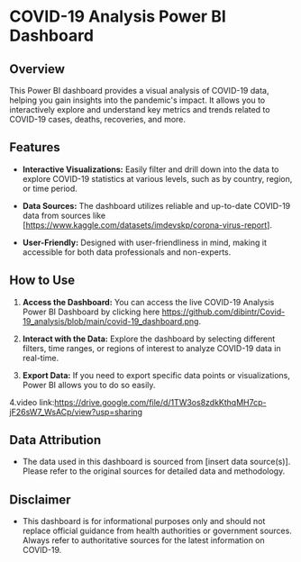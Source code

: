 # COVID-19 Analysis Power BI Dashboard


## Overview

This Power BI dashboard provides a visual analysis of COVID-19 data, helping you gain insights into the pandemic's impact. It allows you to interactively explore and understand key metrics and trends related to COVID-19 cases, deaths, recoveries, and more.

## Features

- **Interactive Visualizations:** Easily filter and drill down into the data to explore COVID-19 statistics at various levels, such as by country, region, or time period.

- **Data Sources:** The dashboard utilizes reliable and up-to-date COVID-19 data from sources like [https://www.kaggle.com/datasets/imdevskp/corona-virus-report].

- **User-Friendly:** Designed with user-friendliness in mind, making it accessible for both data professionals and non-experts.

## How to Use

1. **Access the Dashboard:** You can access the live COVID-19 Analysis Power BI Dashboard by clicking here https://github.com/dibintr/Covid-19_analysis/blob/main/covid-19_dashboard.png.

2. **Interact with the Data:** Explore the dashboard by selecting different filters, time ranges, or regions of interest to analyze COVID-19 data in real-time.

3. **Export Data:** If you need to export specific data points or visualizations, Power BI allows you to do so easily.

4.video link:https://drive.google.com/file/d/1TW3os8zdkKthqMH7cp-jF26sW7_WsACp/view?usp=sharing

## Data Attribution

- The data used in this dashboard is sourced from [insert data source(s)]. Please refer to the original sources for detailed data and methodology.

## Disclaimer

- This dashboard is for informational purposes only and should not replace official guidance from health authorities or government sources. Always refer to authoritative sources for the latest information on COVID-19.

